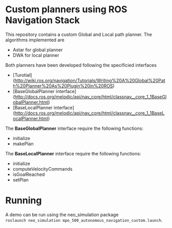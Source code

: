 # Custom planners using ROS Navigation Stack
This repository contains a custom Global and Local path planner.
The algorithms implemented are
- Astar for global planner
- DWA for local planner

Both planners have been developed following the specificied interfaces
- [Turotial] (http://wiki.ros.org/navigation/Tutorials/Writing%20A%20Global%20Path%20Planner%20As%20Plugin%20in%20ROS)
- [BaseGlobalPlanner interface] (http://docs.ros.org/melodic/api/nav_core/html/classnav__core_1_1BaseGlobalPlanner.html)
- [BaseLocalPlanner interface] (http://docs.ros.org/melodic/api/nav_core/html/classnav__core_1_1BaseLocalPlanner.html)

The **BaseGlobalPlanner** interface require the following functions:
- initialize
- makePlan

The **BaseLocalPlanner** interface require the following functions:
- initialize
- computeVelocityCommands
- isGoalReached
- setPlan

# Running
A demo can be run using the neo_simulation package\
`roslaunch neo_simulation mpo_500_autonomous_navigation_custom.launch`.
